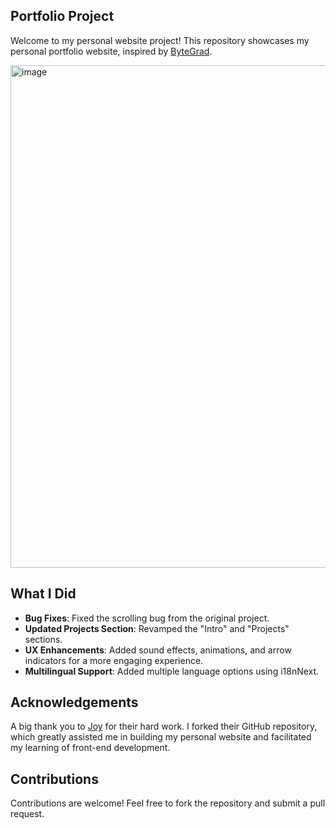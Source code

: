## Portfolio Project
Welcome to my personal website project! This repository showcases my personal portfolio website, inspired by [ByteGrad](https://www.youtube.com/watch?v=sUKptmUVIBM&t=21888s).

<img width="804" alt="image" src="https://github.com/Codefreyy/joy-personal-portfolio/public/personal-portfolio.png">

## What I Did
- **Bug Fixes**: Fixed the scrolling bug from the original project.
- **Updated Projects Section**: Revamped the "Intro" and "Projects" sections.
- **UX Enhancements**: Added sound effects, animations, and arrow indicators for a more engaging experience.
- **Multilingual Support**: Added multiple language options using i18nNext.

## Acknowledgements
A big thank you to [Joy](https://github.com/Codefreyy/joy-personal-portfolio) for their hard work. I forked their GitHub repository, which greatly assisted me in building my personal website and facilitated my learning of front-end development.

## Contributions
Contributions are welcome! Feel free to fork the repository and submit a pull request.
